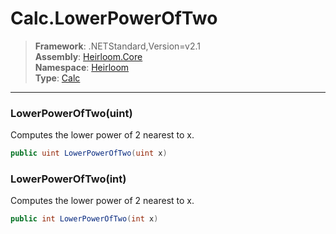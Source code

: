 # Calc.LowerPowerOfTwo

> **Framework**: .NETStandard,Version=v2.1  
> **Assembly**: [Heirloom.Core][0]  
> **Namespace**: [Heirloom][0]  
> **Type**: [Calc][1]  

--------------------------------------------------------------------------------

### LowerPowerOfTwo(uint)

Computes the lower power of 2 nearest to x.

```cs
public uint LowerPowerOfTwo(uint x)
```

### LowerPowerOfTwo(int)

Computes the lower power of 2 nearest to x.

```cs
public int LowerPowerOfTwo(int x)
```

[0]: ..\Heirloom.Core.md
[1]: Heirloom.Calc.md
